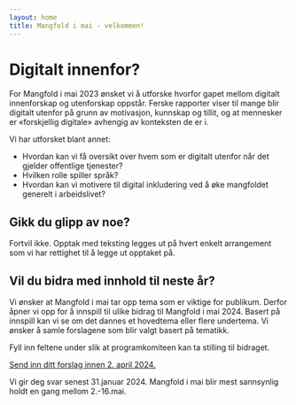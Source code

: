 ```yaml
---
layout: home 
title: Mangfold i mai - velkommen!
---
```


# Digitalt innenfor?

For Mangfold i mai 2023 ønsket vi å utforske hvorfor gapet mellom digitalt innenforskap og utenforskap oppstår. Ferske rapporter viser til mange blir digitalt utenfor på grunn av motivasjon, kunnskap og tillit, og at mennesker er «forskjellig digitale» avhengig av konteksten de er i.

Vi har utforsket blant annet:

- Hvordan kan vi få oversikt over hvem som er digitalt utenfor når det gjelder offentlige tjenester?
- Hvilken rolle spiller språk?
- Hvordan kan vi motivere til digital inkludering ved å øke mangfoldet generelt i arbeidslivet?

## Gikk du glipp av noe? 
Fortvil ikke. Opptak med teksting legges ut på hvert enkelt arrangement som vi har rettighet til å legge ut opptaket på.

## Vil du bidra med innhold til neste år?
Vi ønsker at Mangfold i mai tar opp tema som er viktige for publikum. Derfor åpner vi opp for å innspill til ulike bidrag til Mangfold i mai 2024. Basert på innspill kan vi se om det dannes et hovedtema eller flere undertema. Vi ønsker å samle forslagene som blir valgt basert på tematikk.

Fyll inn feltene under slik at programkomiteen kan ta stilling til bidraget.

[Send inn ditt forslag innen 2. april 2024.](https://forms.office.com/e/PgFzPzQtFz)

Vi gir deg svar senest 31.januar 2024. Mangfold i mai blir mest sannsynlig holdt en gang mellom 2.-16.mai.

